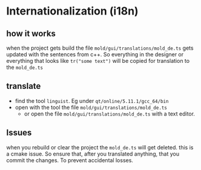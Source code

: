 # Internationalization (i18n)

## how it works
when the project gets build the file `mold/gui/translations/mold_de.ts` gets updated with the sentences from c++. So everything in the designer or everything that looks like `tr("some text")` will be copied for translation to the `mold_de.ts`

## translate
- find the tool `linguist`. Eg under `qt/online/5.11.1/gcc_64/bin`
- open with the tool the file `mold/gui/translations/mold_de.ts`
    - or open the file `mold/gui/translations/mold_de.ts` with a text editor.

## Issues
when you rebuild or clear the project the `mold_de.ts` will get deleted. this is a cmake issue. So ensure that, after you translated anything, that you commit the changes. To prevent accidental losses.
